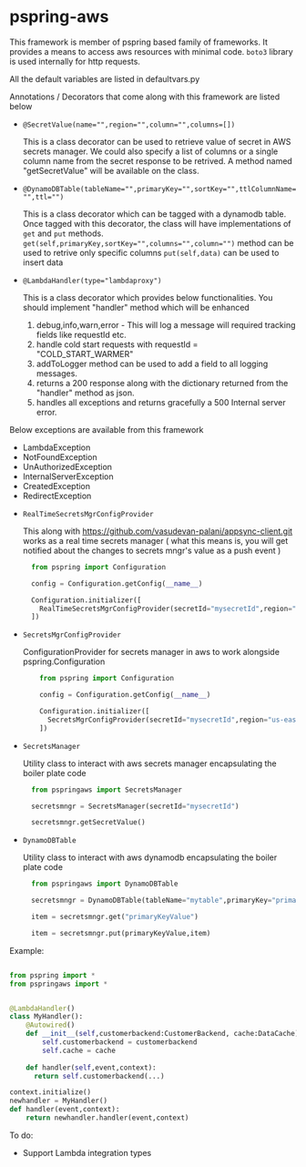 # pspring-aws

This framework is member of pspring based family of frameworks. It provides a means to access aws resources with minimal code. `boto3` library is used internally for http requests.

All the default variables are listed in defaultvars.py

Annotations / Decorators that come along with this framework are listed below

* `@SecretValue(name="",region="",column="",columns=[])`
  
  This is a class decorator can be used to retrieve value of secret in AWS secrets manager. We could also specify a list of columns or a single column name from the secret response to be retrived. A method named "getSecretValue" will be available on the class.  
  
* `@DynamoDBTable(tableName="",primaryKey="",sortKey="",ttlColumnName="",ttl="")`
  
  This is a class decorator which can be tagged with a dynamodb table. Once tagged with this decorator, the class will have implementations of `get` and `put` methods.
  `get(self,primaryKey,sortKey="",columns="",column="")` method can be used to retrive only specific columns
  `put(self,data)` can be used to insert data
  
* `@LambdaHandler(type="lambdaproxy")`
  
  This is a class decorator which provides below functionalities. You should implement "handler" method which will be enhanced
  1) debug,info,warn,error - This will log a message will required tracking fields like requestId etc.
  2) handle cold start requests with requestId = "COLD_START_WARMER"
  3) addToLogger method can be used to add a field to all logging messages.
  4) returns a 200 response along with the dictionary returned from the "handler" method as json.
  5) handles all exceptions and returns gracefully a 500 Internal server error.


Below exceptions are available from this framework

- LambdaException
- NotFoundException
- UnAuthorizedException
- InternalServerException
- CreatedException
- RedirectException

* `RealTimeSecretsMgrConfigProvider`

  This along with https://github.com/vasudevan-palani/appsync-client.git works as a real time secrets manager ( what this means is, you will get notified about the changes to secrets mngr's value as a push event )

  ```python
    from pspring import Configuration

    config = Configuration.getConfig(__name__)

    Configuration.initializer([
      RealTimeSecretsMgrConfigProvider(secretId="mysecretId",region="us-east-1")
    ])

  ```

* `SecretsMgrConfigProvider`

  ConfigurationProvider for secrets manager in aws to work alongside pspring.Configuration
  
  ```python
      from pspring import Configuration

      config = Configuration.getConfig(__name__)

      Configuration.initializer([
        SecretsMgrConfigProvider(secretId="mysecretId",region="us-east-1")
      ])

    ```


* `SecretsManager`

  Utility class to interact with aws secrets manager encapsulating the boiler plate code
  ```python
    from pspringaws import SecretsManager

    secretsmngr = SecretsManager(secretId="mysecretId")

    secretsmngr.getSecretValue()

  ```

* `DynamoDBTable`

  Utility class to interact with aws dynamodb encapsulating the boiler plate code
  ```python
    from pspringaws import DynamoDBTable

    secretsmngr = DynamoDBTable(tableName="mytable",primaryKey="primaryKey",sortKey="sortKey")

    item = secretsmngr.get("primaryKeyValue")

    item = secretsmngr.put(primaryKeyValue,item)

  ```

Example:

```python

from pspring import *
from pspringaws import *


@LambdaHandler()
class MyHandler():
    @Autowired()
    def __init__(self,customerbackend:CustomerBackend, cache:DataCache):
        self.customerbackend = customerbackend
        self.cache = cache
        
    def handler(self,event,context):
      return self.customerbackend(...)

context.initialize()
newhandler = MyHandler()
def handler(event,context):
    return newhandler.handler(event,context)
```

 To do:
 
 * Support Lambda integration types
